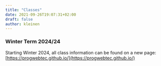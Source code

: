 ```yaml
---
title: "Classes"
date: 2021-09-26T19:07:31+02:00
draft: false
author: kleinen
---
```


### Winter Term 2024/24

Starting Winter 2024, all class information can be found on a new page: 
[https://progwebtec.github.io/](https://progwebtec.github.io/)
